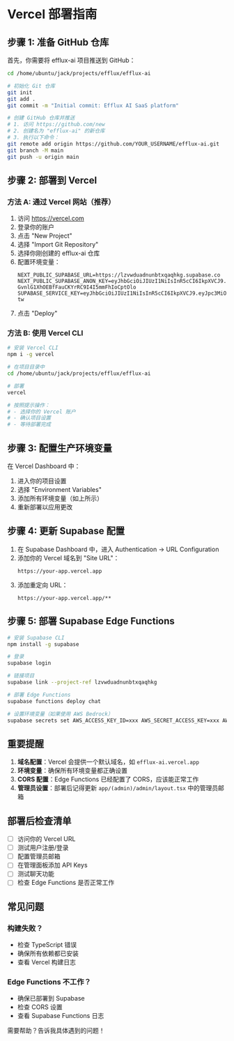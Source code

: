 # Vercel 部署指南

## 步骤 1: 准备 GitHub 仓库

首先，你需要将 efflux-ai 项目推送到 GitHub：

```bash
cd /home/ubuntu/jack/projects/efflux/efflux-ai

# 初始化 Git 仓库
git init
git add .
git commit -m "Initial commit: Efflux AI SaaS platform"

# 创建 GitHub 仓库并推送
# 1. 访问 https://github.com/new
# 2. 创建名为 "efflux-ai" 的新仓库
# 3. 执行以下命令：
git remote add origin https://github.com/YOUR_USERNAME/efflux-ai.git
git branch -M main
git push -u origin main
```

## 步骤 2: 部署到 Vercel

### 方法 A: 通过 Vercel 网站（推荐）

1. 访问 https://vercel.com
2. 登录你的账户
3. 点击 "New Project"
4. 选择 "Import Git Repository"
5. 选择你刚创建的 efflux-ai 仓库
6. 配置环境变量：
   ```
   NEXT_PUBLIC_SUPABASE_URL=https://lzvwduadnunbtxqaqhkg.supabase.co
   NEXT_PUBLIC_SUPABASE_ANON_KEY=eyJhbGciOiJIUzI1NiIsInR5cCI6IkpXVCJ9.eyJpc3MiOiJzdXBhYmFzZSIsInJlZiI6Imx6dndkdWFkbnVuYnR4cWFxaGtnIiwicm9sZSI6ImFub24iLCJpYXQiOjE3NTI3NDE0NzgsImV4cCI6MjA2ODMxNzQ3OH0.UgDX-GvnlG1XhOEBfFauCKYrRC9I4I5mmFhIoCptOlo
   SUPABASE_SERVICE_KEY=eyJhbGciOiJIUzI1NiIsInR5cCI6IkpXVCJ9.eyJpc3MiOiJzdXBhYmFzZSIsInJlZiI6Imx6dndkdWFkbnVuYnR4cWFxaGtnIiwicm9sZSI6InNlcnZpY2Vfcm9sZSIsImlhdCI6MTc1Mjc0MTQ3OCwiZXhwIjoyMDY4MzE3NDc4fQ.V6LCMLwvqstSyZToAz1QL44CxZU7s2adh4aL1Al4-tw
   ```
7. 点击 "Deploy"

### 方法 B: 使用 Vercel CLI

```bash
# 安装 Vercel CLI
npm i -g vercel

# 在项目目录中
cd /home/ubuntu/jack/projects/efflux/efflux-ai

# 部署
vercel

# 按照提示操作：
# - 选择你的 Vercel 账户
# - 确认项目设置
# - 等待部署完成
```

## 步骤 3: 配置生产环境变量

在 Vercel Dashboard 中：
1. 进入你的项目设置
2. 选择 "Environment Variables"
3. 添加所有环境变量（如上所示）
4. 重新部署以应用更改

## 步骤 4: 更新 Supabase 配置

1. 在 Supabase Dashboard 中，进入 Authentication → URL Configuration
2. 添加你的 Vercel 域名到 "Site URL"：
   ```
   https://your-app.vercel.app
   ```
3. 添加重定向 URL：
   ```
   https://your-app.vercel.app/**
   ```

## 步骤 5: 部署 Supabase Edge Functions

```bash
# 安装 Supabase CLI
npm install -g supabase

# 登录
supabase login

# 链接项目
supabase link --project-ref lzvwduadnunbtxqaqhkg

# 部署 Edge Functions
supabase functions deploy chat

# 设置环境变量（如果使用 AWS Bedrock）
supabase secrets set AWS_ACCESS_KEY_ID=xxx AWS_SECRET_ACCESS_KEY=xxx AWS_REGION=us-east-1
```

## 重要提醒

1. **域名配置**：Vercel 会提供一个默认域名，如 `efflux-ai.vercel.app`
2. **环境变量**：确保所有环境变量都正确设置
3. **CORS 配置**：Edge Functions 已经配置了 CORS，应该能正常工作
4. **管理员设置**：部署后记得更新 `app/(admin)/admin/layout.tsx` 中的管理员邮箱

## 部署后检查清单

- [ ] 访问你的 Vercel URL
- [ ] 测试用户注册/登录
- [ ] 配置管理员邮箱
- [ ] 在管理面板添加 API Keys
- [ ] 测试聊天功能
- [ ] 检查 Edge Functions 是否正常工作

## 常见问题

### 构建失败？
- 检查 TypeScript 错误
- 确保所有依赖都已安装
- 查看 Vercel 构建日志

### Edge Functions 不工作？
- 确保已部署到 Supabase
- 检查 CORS 设置
- 查看 Supabase Functions 日志

需要帮助？告诉我具体遇到的问题！